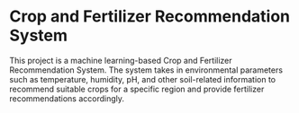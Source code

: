 # Crop and Fertilizer Recommendation System
This project is a machine learning-based Crop and Fertilizer Recommendation System. The system takes in environmental parameters such as temperature, humidity, pH, and other soil-related information to recommend suitable crops for a specific region and provide fertilizer recommendations accordingly.